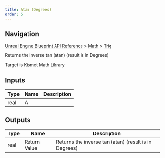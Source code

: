 ```yaml
---
title: Atan (Degrees)
order: 5
---
```

## Navigation

[Unreal Engine Blueprint API Reference](https://dev.epicgames.com/documentation/en-us/unreal-engine/BlueprintAPI) > [Math](https://dev.epicgames.com/documentation/en-us/unreal-engine/BlueprintAPI/Math) > [Trig](https://dev.epicgames.com/documentation/en-us/unreal-engine/BlueprintAPI/Math/Trig)

Returns the inverse tan (atan) (result is in Degrees)

Target is Kismet Math Library

## Inputs

| Type | Name | Description |
| --- | --- | --- |
| real | A |  |

## Outputs

| Type | Name | Description |
| --- | --- | --- |
| real | Return Value | Returns the inverse tan (atan) (result is in Degrees) |
